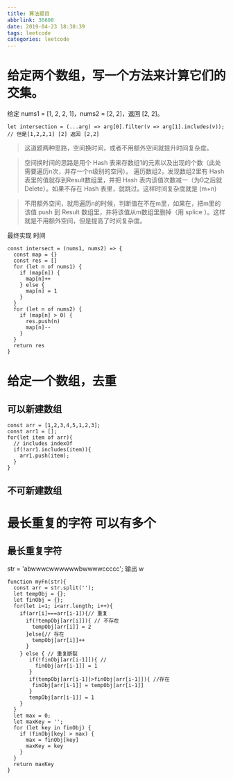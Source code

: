 ```yaml
---
title: 算法题目
abbrlink: 36608
date: 2019-04-23 18:30:39
tags: leetcode
categories: leetcode
---
```


# 给定两个数组，写一个方法来计算它们的交集。

<!-- more -->

给定 nums1 = [1, 2, 2, 1]，nums2 = [2, 2]，返回 [2, 2]。
```
let intersection = (...arg) => arg[0].filter(v => arg[1].includes(v));
// 但是[1,2,2,1] [2] 返回 [2,2]
```

>这道题两种思路，空间换时间，或者不用额外空间就提升时间复杂度。

>空间换时间的思路是用个 Hash 表来存数组1的元素以及出现的个数（此处需要遍历n次，并存一个n级别的空间）。
>遍历数组2，发现数组2里有 Hash 表里的值就存到Result数组里，并把 Hash 表内该值次数减一（为0之后就Delete）。如果不存在 Hash 表里，就跳过。这样时间复杂度就是 (m+n)

>不用额外空间，就用遍历n的时候，判断值在不在m里，如果在，把m里的该值 push 到 Result 数组里，并将该值从m数组里删掉（用 splice ）。这样就是不用额外空间，但是提高了时间复杂度。

最终实现
时间
```
const intersect = (nums1, nums2) => {
  const map = {}
  const res = []
  for (let n of nums1) {
    if (map[n]) {
      map[n]++
    } else {
      map[n] = 1
    }
  }
  for (let n of nums2) {
    if (map[n] > 0) {
      res.push(n)
      map[n]--
    }
  }
  return res
}
```

# 给定一个数组，去重

## 可以新建数组
```
const arr = [1,2,3,4,5,1,2,3];
const arr1 = [];
for(let item of arr){
  // includes indexOf
  if(!arr1.includes(item)){
    arr1.push(item);
  }
}
```
## 不可新建数组

# 最长重复的字符 可以有多个

## 最长重复字符

str = 'abwwwcwwwwwwbwwwwccccc'; 输出 w

```
function myFn(str){
  const arr = str.split('');
  let tempObj = {};
  let finObj = {};
  for(let i=1; i<arr.length; i++){
    if(arr[i]===arr[i-1]){// 重复
      if(!tempObj[arr[i]]){ // 不存在
        tempObj[arr[i]] = 2
      }else{// 存在
        tempObj[arr[i]]++
      }
    } else { // 重复断裂
       if(!finObj[arr[i-1]]){ //
         finObj[arr[i-1]] = 1
       }
       if(tempObj[arr[i-1]]>finObj[arr[i-1]]){ //存在
        finObj[arr[i-1]] = tempObj[arr[i-1]]
       } 
       tempObj[arr[i-1]] = 1
    }
  }
  let max = 0;
  let maxKey = '';
  for (let key in finObj) {
    if (finObj[key] > max) {
      max = finObj[key]
      maxKey = key
    }
  }
  return maxKey
}
```